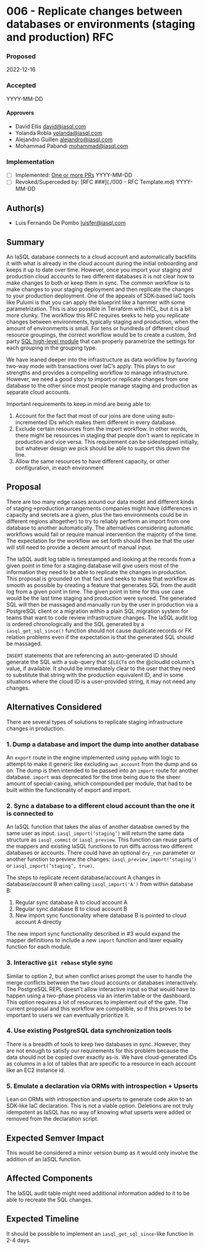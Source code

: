 # 006 - Replicate changes between databases or environments (staging and production) RFC

### Proposed

2022-12-16

### Accepted

YYYY-MM-DD

#### Approvers

- David Ellis <david@iasql.com>
- Yolanda Robla <yolanda@iasql.com>
- Alejandro Guillen <alejandro@iasql.com>
- Mohammad Pabandi <mohammad@iasql.com>

### Implementation

- [ ] Implemented: [One or more PRs](https://github.com/iasql/iasql-engine/some-pr-link-here) YYYY-MM-DD
- [ ] Revoked/Superceded by: [RFC ###](./000 - RFC Template.md) YYYY-MM-DD

## Author(s)

- Luis Fernando De Pombo <luisfer@iasql.com>

## Summary

An IaSQL database connects to a cloud account and automatically backfills it with what is already in the cloud account during the initial onboarding and keeps it up to date over time. However, once you import your staging *and* production cloud accounts to two different databases it is not clear how to make changes to both or keep them in sync. The common workflow is to make changes to your staging deployment and then replicate the changes to your production deployment. One of the appeals of SDK-based IaC tools like Pulumi is that you can apply the blueprint like a hammer with some parametrization. This is also possible in Terraform with HCL, but it is a bit more clunky. The workflow this RFC requires seeks to help you replicate changes between environments, typically staging and production, when the amount of environments is small. For tens or hundreds of different cloud resource groupings, the correct workflow would be to create a custom, 3rd party [SQL high-level module](https://iasql.com/docs/low-level-vs-high-level/) that can properly parametrize the settings for each grouping in the grouping type.

We have leaned deeper into the infrastructure as data workflow by favoring two-way mode with transactions over IaC’s apply. This plays to our strengths and provides a compelling workflow to manage infrastructure. However, we need a good story to import or replicate changes from one database to the other since most people manage staging and production as separate cloud accounts.

Important requirements to keep in mind are being able to:
1. Account for the fact that most of our joins are done using auto-incremented IDs which makes them different in every database.
2. Exclude certain resources from the import workflow. In other words, there might be resources in staging that people don't want to replicate in production and vice versa. This requirement can be sidestepped initially, but whatever design we pick should be able to support this down the line.
3. Allow the same resources to have different capacity, or other configuration, in each environment

## Proposal

There are too many edge cases around our data model and different kinds of staging->production arrangements companies might have (differences in capacity and secrets are a given, plus the two environments could be in different regions altogether) to try to reliably perform an import from one database to another automatically. The alternatives considering automatic workflows would fail or require manual intervention the majority of the time. The expectation for the workflow we set forth should then be that the user will still need to provide a decent amount of manual input.

The IaSQL audit log table is timestamped and looking at the records from a given point in time for a staging database will give users most of the information they need to be able to replicate the changes in production. This proposal is grounded on that fact and seeks to make that workflow as smooth as possible by creating a feature that generates SQL from the audit log from a given point in time. The given point in time for this use case would be the last time staging and production were synced. The generated SQL will then be massaged and manually run by the user in production via a PostgreSQL client or a migration within a plain SQL migration system for teams that want to code review infrastructure changes. The IaSQL audit log is ordered chronologically and the SQL generated by a `iasql_get_sql_since()` function should not cause duplicate records or FK relation problems even if the expectation is that the generated SQL should be massaged.

`INSERT` statements that are referencing an auto-generated ID should generate the SQL with a sub-query that `SELECT`s on the @cloudId column's value, if available. It should be immediately clear to the user that they need to substitute that string with the production equivalent ID, and in some situations where the cloud ID is a user-provided string, it may not need any changes.

## Alternatives Considered

There are several types of solutions to replicate staging infrastructure changes in production.

### 1. Dump a database and import the dump into another database

An `export` route in the engine implemented using `pgdump` with logic to attempt to make it generic like excluding `aws_account` from the dump and so on. The dump is then intended to be passed into an `import` route for another database. `import` was deprecated for the time being due to the sheer amount of special-casing, which compounded per module, that had to be built within the functionality of export and import.

### 2. Sync a database to a different cloud account than the one it is connected to

An IaSQL function that takes the alias of another dataabse owned by the same user as input. `iasql_import(‘staging’)` will return the same data structure as `iasql_commit` or `iasql_preview`. This function can reuse parts of the mappers and existing IaSQL functions to run diffs across two different databases or accounts. There could have an optional `dry_run` parameter or another function to preview the changes: `iasql_preview_import(‘staging’)` or `iasql_import(‘staging’, true)`.

The steps to replicate recent database/account A changes in database/account B when calling `iasql_import('A')` from within database B:
1) Regular sync database A to cloud account A
2) Regular sync database B to cloud account B
3) New import sync functionality where database B is pointed to cloud account A directly

The new import sync functionality described in #3 would expand the mapper definitions to include a new `import` function and laxer equality function for each module.

### 3. Interactive `git rebase` style sync

Similar to option 2, but when conflict arises prompt the user to handle the merge conflicts between the two cloud accounts or databases interactively. The PostgreSQL REPL doesn't allow interactive input so that would have to happen using a two-phase process via an interim table or the dashboard. This option requires a lot of resources to implement out of the gate. The current proposal and this workflow are compatible, so if this proves to be important to users we can eventually prioritize it.

### 4. Use existing PostgreSQL data synchronization tools

There is a breadth of tools to keep two databases in sync. However, they are not enough to satisfy our requirements for this problem because the data should not be copied over exactly as-is. We have cloud-generated IDs as columns in a lot of tables that are specific to a resource in each account like an EC2 instance id.

### 5. Emulate a declaration via ORMs with introspection + Upserts

Lean on ORMs with introspection and upserts to generate code akin to an SDK-like IaC declaration. This is not a viable option. Deletions are not truly idempotent as IaSQL has no way of knowing what upserts were added or removed from the declaration script.

## Expected Semver Impact

This would be considered a minor version bump as it would only involve the addition of an IaSQL function.

## Affected Components

The IaSQL audit table might need additional information added to it to be able to recreate the SQL changes.

## Expected Timeline

It should be possible to implement an `iasql_get_sql_since`-like function in 2-4 days.